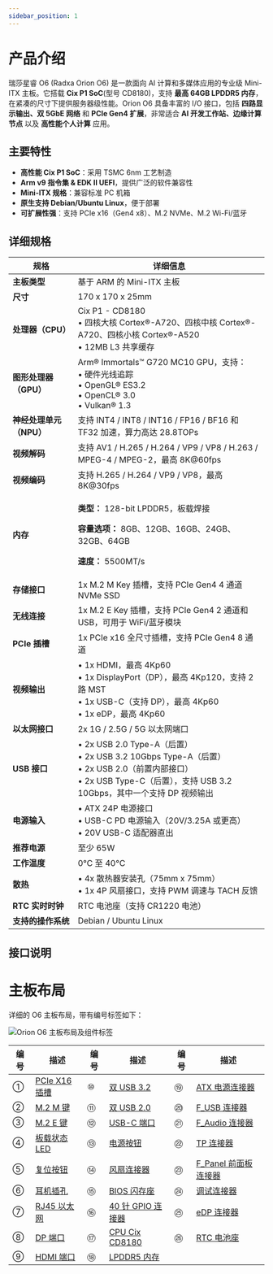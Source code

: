 ```yaml
---
sidebar_position: 1
---
```


# 产品介绍

瑞莎星睿 O6 (Radxa Orion O6) 是一款面向 AI 计算和多媒体应用的专业级 Mini-ITX 主板。它搭载 **Cix P1 SoC**(型号 CD8180)，支持 **最高 64GB LPDDR5 内存**，在紧凑的尺寸下提供服务器级性能。Orion O6 具备丰富的 I/O 接口，包括 **四路显示输出、双 5GbE 网络** 和 **PCIe Gen4 扩展**，非常适合 **AI 开发工作站、边缘计算节点** 以及 **高性能个人计算** 应用。

## 主要特性

- **高性能 Cix P1 SoC**：采用 TSMC 6nm 工艺制造
- **Arm v9 指令集 & EDK II UEFI**，提供广泛的软件兼容性
- **Mini-ITX 规格**：兼容标准 PC 机箱
- **原生支持 Debian/Ubuntu Linux**，便于部署
- **可扩展性强**：支持 PCIe x16（Gen4 x8）、M.2 NVMe、M.2 Wi-Fi/蓝牙

## 详细规格

<table>
  <thead>
    <tr>
      <th>规格</th>
      <th>详细信息</th>
    </tr>
  </thead>
  <tbody>
    <tr>
      <td><strong>主板类型</strong></td>
      <td>基于 ARM 的 Mini-ITX 主板</td>
    </tr>
    <tr>
      <td><strong>尺寸</strong></td>
      <td>170 x 170 x 25mm</td>
    </tr>
    <tr>
      <td><strong>处理器（CPU）</strong></td>
      <td>
        Cix P1 - CD8180 <br />
        • 四核大核 Cortex®-A720、四核中核 Cortex®-A720、四核小核 Cortex®-A520 <br />
        • 12MB L3 共享缓存
      </td>
    </tr>
    <tr>
      <td><strong>图形处理器（GPU）</strong></td>
      <td>
        Arm® Immortals™ G720 MC10 GPU，支持：<br />
        • 硬件光线追踪 <br />
        • OpenGL® ES3.2 <br />
        • OpenCL® 3.0 <br />
        • Vulkan® 1.3
      </td>
    </tr>
    <tr>
      <td><strong>神经处理单元（NPU）</strong></td>
      <td>支持 INT4 / INT8 / INT16 / FP16 / BF16 和 TF32 加速，算力高达 28.8TOPs</td>
    </tr>
    <tr>
      <td><strong>视频解码</strong></td>
      <td>支持 AV1 / H.265 / H.264 / VP9 / VP8 / H.263 / MPEG-4 / MPEG-2，最高 8K@60fps</td>
    </tr>
    <tr>
      <td><strong>视频编码</strong></td>
      <td>支持 H.265 / H.264 / VP9 / VP8，最高 8K@30fps</td>
    </tr>
    <tr>
      <td><strong>内存</strong></td>
      <td>
        <p><strong>类型：</strong> 128-bit LPDDR5，板载焊接</p>
        <p><strong>容量选项：</strong> 8GB、12GB、16GB、24GB、32GB、64GB</p>
        <p><strong>速度：</strong> 5500MT/s</p>
      </td>
    </tr>
    <tr>
      <td><strong>存储接口</strong></td>
      <td>1x M.2 M Key 插槽，支持 PCIe Gen4 4 通道 NVMe SSD</td>
    </tr>
    <tr>
      <td><strong>无线连接</strong></td>
      <td>1x M.2 E Key 插槽，支持 PCIe Gen4 2 通道和 USB，可用于 WiFi/蓝牙模块</td>
    </tr>
    <tr>
      <td><strong>PCIe 插槽</strong></td>
      <td>1x PCIe x16 全尺寸插槽，支持 PCIe Gen4 8 通道</td>
    </tr>
    <tr>
      <td><strong>视频输出</strong></td>
      <td>
        • 1x HDMI，最高 4Kp60 <br />
        • 1x DisplayPort（DP），最高 4Kp120，支持 2 路 MST <br />
        • 1x USB-C（支持 DP），最高 4Kp60 <br />
        • 1x eDP，最高 4Kp60
      </td>
    </tr>
    <tr>
      <td><strong>以太网接口</strong></td>
      <td>2x 1G / 2.5G / 5G 以太网端口</td>
    </tr>
    <tr>
      <td><strong>USB 接口</strong></td>
      <td>
        • 2x USB 2.0 Type-A（后置）<br />
        • 2x USB 3.2 10Gbps Type-A（后置）<br />
        • 2x USB 2.0（前置内部接口）<br />
        • 2x USB Type-C（后置），支持 USB 3.2 10Gbps，其中一个支持 DP 视频输出
      </td>
    </tr>
    <tr>
      <td><strong>电源输入</strong></td>
      <td>
        • ATX 24P 电源接口 <br />
        • USB-C PD 电源输入（20V/3.25A 或更高）<br />
        • 20V USB-C 适配器直出
      </td>
    </tr>
    <tr>
      <td><strong>推荐电源</strong></td>
      <td>至少 65W</td>
    </tr>
    <tr>
      <td><strong>工作温度</strong></td>
      <td>0°C 至 40°C</td>
    </tr>
    <tr>
      <td><strong>散热</strong></td>
      <td>
        • 4x 散热器安装孔（75mm x 75mm）<br />
        • 1x 4P 风扇接口，支持 PWM 调速与 TACH 反馈
      </td>
    </tr>
    <tr>
      <td><strong>RTC 实时时钟</strong></td>
      <td>RTC 电池座（支持 CR1220 电池）</td>
    </tr>
    <tr>
      <td><strong>支持的操作系统</strong></td>
      <td>Debian / Ubuntu Linux</td>
    </tr>
  </tbody>
</table>

## 接口说明

# 主板布局

详细的 O6 <span id="o6-layout">主板布局</span>，带有编号标签如下：

![Orion O6 主板布局及组件标签](/img/o6/rs600_layout.webp)

| 编号 | 描述                                                               | 编号 | 描述                                                                    | 编号 | 描述                                                                       |
| ---- | ------------------------------------------------------------------ | ---- | ----------------------------------------------------------------------- | ---- | -------------------------------------------------------------------------- |
| ①    | [PCIe X16 插槽](../hardware-design/hardware-interface.md#circle-1) | ⑩    | [双 USB 3.2](../hardware-design/hardware-interface.md#circle-10)        | ⑲    | [ATX 电源连接器](../hardware-design/hardware-interface.md#circle-19)       |
| ②    | [M.2 M 键](../hardware-design/hardware-interface.md#circle-2)      | ⑪    | [双 USB 2.0](../hardware-design/hardware-interface.md#circle-11)        | ⑳    | [F_USB 连接器](../hardware-design/hardware-interface.md#circle-20)         |
| ③    | [M.2 E 键](../hardware-design/hardware-interface.md#circle-3)      | ⑫    | [USB-C 端口](../hardware-design/hardware-interface.md#circle-12)        | ㉑   | [F_Audio 连接器](../hardware-design/hardware-interface.md#circle-21)       |
| ④    | [板载状态 LED](../hardware-design/hardware-interface.md#circle-4)  | ⑬    | [电源按钮](../hardware-design/hardware-interface.md#circle-13)          | ㉒   | [TP 连接器](../hardware-design/hardware-interface.md#circle-22)            |
| ⑤    | [复位按钮](../hardware-design/hardware-interface.md#circle-5)      | ⑭    | [风扇连接器](../hardware-design/hardware-interface.md#circle-14)        | ㉓   | [F_Panel 前面板连接器](../hardware-design/hardware-interface.md#circle-23) |
| ⑥    | [耳机插孔](../hardware-design/hardware-interface.md#circle-6)      | ⑮    | [BIOS 闪存座](../hardware-design/hardware-interface.md#circle-15)       | ㉔   | [调试连接器](../hardware-design/hardware-interface.md#circle-24)           |
| ⑦    | [RJ45 以太网](../hardware-design/hardware-interface.md#circle-7)   | ⑯    | [40 针 GPIO 连接器](../hardware-design/hardware-interface.md#circle-16) | ㉕   | [eDP 连接器](../hardware-design/hardware-interface.md#circle-25)           |
| ⑧    | [DP 端口](../hardware-design/hardware-interface.md#circle-8)       | ⑰    | [CPU Cix CD8180](../hardware-design/hardware-interface.md#circle-17)    | ㉖   | [RTC 电池座](../hardware-design/hardware-interface.md#circle-26)           |
| ⑨    | [HDMI 端口](../hardware-design/hardware-interface.md#circle-9)     | ⑱    | [LPDDR5 内存](../hardware-design/hardware-interface.md#circle-18)       |      |                                                                            |
